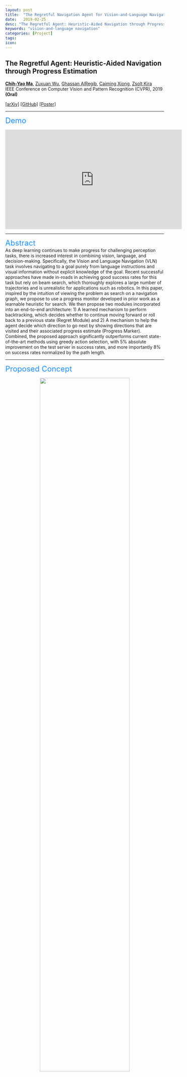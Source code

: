 ```yaml
---
layout: post
title:  "The Regretful Navigation Agent for Vision-and-Language Navigation"
date:   2019-02-25
desc: "The Regretful Agent: Heuristic-Aided Navigation through Progress Estimation"
keywords: "vision-and-language navigation"
categories: [Project]
tags:
icon:
---
```


<meta name="citation_title" content="The Regretful Agent: Heuristic-Aided Navigation through Progress Estimation">
<meta name="citation_author" content="Ma, Chih-Yao">
<meta name="citation_author" content="Wu, Zuxuan">
<meta name="citation_author" content="AlRegib, Ghassan">
<meta name="citation_author" content="Xiong, Caiming">
<meta name="citation_author" content="Kira, Zsolt">
<meta name="citation_publication_date" content="2019/03/05">
<meta name="citation_conference_title" content="Proceedings of the IEEE Conference on Computer Vision and Pattern Recognition (CVPR)">
<meta name="citation_pdf_url" content="https://arxiv.org/pdf/1903.01602.pdf">

<head>
<style>
.gunimage {
  display: inline-block;
  margin-left: auto;
  margin-right: auto;
  width: 15%;
}
.half {
  width:50%;
  float: left;
}
#images {
  text-align: center;
  width: 100%;
}
div.section_header {
  font-size: x-large;
  color: rgb(30,144,255);
}
</style>
</head>


## **The Regretful Agent: Heuristic-Aided Navigation through Progress Estimation**
[**Chih-Yao Ma**](https://chihyaoma.github.io/), [Zuxuan Wu](http://zxwu.azurewebsites.net/), [Ghassan AlRegib](https://ghassanalregib.com/), [Caiming Xiong](http://www.stat.ucla.edu/~caiming/), [Zsolt Kira](https://www.cc.gatech.edu/~zk15/)<br>
IEEE Conference on Computer Vision and Pattern Recognition (CVPR), 2019 **(Oral)**<br>

[[arXiv]](https://arxiv.org/abs/1903.01602)
[[GitHub]](https://github.com/chihyaoma/regretful-agent)
[[Poster]](../../../../static/assets/pdf/cvpr2019_poster_final-compressed.pdf)

---
<div class="section_header">Demo</div>
<p align="center">
  <iframe width="560" height="315" src="https://www.youtube.com/embed/zN7HrtJ_nlc" frameborder="0" allow="accelerometer; autoplay; encrypted-media; gyroscope; picture-in-picture" allowfullscreen></iframe>
</p>

---
<div class="section_header">Abstract</div>
As deep learning continues to make progress for challenging perception tasks, there is increased interest in combining vision, language, and decision-making. Specifically, the Vision and Language Navigation (VLN) task involves navigating to a goal purely from language instructions and visual information without explicit knowledge of the goal. Recent successful approaches have made in-roads in achieving good success rates for this task but rely on beam search, which thoroughly explores a large number of trajectories and is unrealistic for applications such as robotics. In this paper, inspired by the intuition of viewing the problem as search on a navigation graph, we propose to use a progress monitor developed in prior work as a learnable heuristic for search. We then propose two modules incorporated into an end-to-end architecture: 1) A learned mechanism to perform backtracking, which decides whether to continue moving forward or roll back to a previous state (Regret Module) and 2) A mechanism to help the agent decide which direction to go next by showing directions that are visited and their associated progress estimate (Progress Marker). Combined, the proposed approach significantly outperforms current state-of-the-art methods using greedy action selection, with 5% absolute improvement on the test server in success rates, and more importantly 8% on success rates normalized by the path length.

---
<div class="section_header">Proposed Concept</div>

<p align="center">
<img src="../../../../static/assets/img/teasers/regretful.png?raw=true" width="75%">
</p>

---
<div class="section_header">Qualitative Results</div>

The below figure shows the qualitative outputs of our model during successful navigation in unseen environments. 
In the example at the left side, the agent made a mistake at the first step, and the estimated progress at the second step slightly decreases.
The agent then decides to rollback, after which the progress monitor significantly increases. 
Finally, the agent stopped correctly as instructed. 
At the middle, we show an example where the agent correctly goes up the stairs but incorrectly does it again rather than turning and finding the TV as instructed. 
Note that the progress monitor increases but only by a small amount; this demonstrates the need for learned mechanisms that can reason about the textual and visual grounding and context, as well as the resulting level of change in progress. 
In this case the agent then correctly decides to rollback and successfully walked into the TV room. 
At the right side, the agent misses the stairs, resulting in a very small progress increase. 
The agent decides to rollback as a result. 
Upon reaching the goal, the agent's progress estimate is 99%.
Please refer to the Appendix for the full trajectories and unsuccessful examples.

<p align="center">
<img src="../../../../static/assets/img/blog/regretful-demo.png?raw=true" width="75%">
</p>

---
<div class="section_header">Navigation Performance on Room-to-Room</div>


<span style="vertical-align:middle">
  <br>
  We evaluate our proposed Regretful Agent on the Room-to-Room dataset for Vision-and-Language Navigation task.
  our method achieves significant performance improvement over the existing approaches.
  We achieved 37% SPL and 48% SR on the validation unseen set and outperformed all existing work.
  Our best performing model achieves 41% SPL and 50% SR on validation unseen set when trained with the synthetic data.
  We demonstrate absolute 8% SPL improvement and 5% SR improvement on the test server over the current state-of-the-art method.
</span>
<div>
<img style="display:block; margin-left: auto; margin-right: auto;" src="../../../../static/assets/img/blog/regretful-sota.png?raw=true" width="75%">
</div>
<div style="clear: both;"></div>

---
<div class="section_header">Code and Paper</div>
<div id="images">
  <div class="half">
  <a href="https://github.com/chihyaoma/regretful-agent">
    <img class="gunimage" alt="idk" src="../../../../static/assets/img/blog/github-icon.png?raw=true">
    <p>GitHub</p>
  </a>
  </div>
  <div class="half">
    <a href="https://arxiv.org/abs/1903.01602">
    <img class="gunimage" alt="idk" src="../../../../static/assets/img/blog/paper-icon.png?raw=true">
    <p>arXiv</p>
    </a>
  </div>
</div>
<div style="clear: both;"></div>

---
<div class="section_header">Citation</div>
If you find this repository useful, please cite our paper:
<pre><code>
@inproceedings{ma2019theregretful,
    title={The Regretful Agent: Heuristic-Aided Navigation through Progress Estimation},
    author={Ma, Chih-Yao and Wu, Zuxuan and AlRegib, Ghassan and Xiong, Caiming and Kira, Zsolt},
    booktitle={Proceedings of the IEEE Conference on Computer Vision and Pattern Recognition (CVPR)},
    year={2019},
    url={https://arxiv.org/abs/1903.01602},
}
</code></pre>